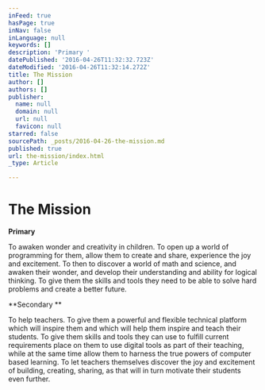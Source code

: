 ```yaml
---
inFeed: true
hasPage: true
inNav: false
inLanguage: null
keywords: []
description: 'Primary '
datePublished: '2016-04-26T11:32:32.723Z'
dateModified: '2016-04-26T11:32:14.272Z'
title: The Mission
author: []
authors: []
publisher:
  name: null
  domain: null
  url: null
  favicon: null
starred: false
sourcePath: _posts/2016-04-26-the-mission.md
published: true
url: the-mission/index.html
_type: Article

---
```

# The Mission

**Primary**

To awaken wonder and creativity in children. To open up a world of programming for them, allow them to create and share, experience the joy and excitement. To then to discover a world of math and science, and awaken their wonder, and develop their understanding and ability for logical thinking. To give them the skills and tools they need to be able to solve hard problems and create a better future. 

**Secondary **

To help teachers. To give them a powerful and flexible technical platform which will inspire them and which will help them inspire and teach their students. To give them skills and tools they can use to fulfill current requirements place on them to use digital tools as part of their teaching, while at the same time allow them to harness the true powers of computer based learning. To let teachers themselves discover the joy and excitement of building, creating, sharing, as that will in turn motivate their students even further.